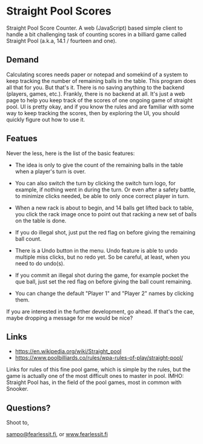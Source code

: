# Straight Pool Scores

Straight Pool Score Counter. A web (JavaScript) based simple client to handle a bit challenging task
of counting scores in a billiard game called Straight Pool (a.k.a, 14.1 / fourteen and one).

## Demand
Calculating scores needs paper or notepad and somekind of a system to keep tracking the number of
remaining balls in the table. This program does all that for you. But that's it. There is no saving
anything to the backend (players, games, etc.). Frankly, there is no backend at all. It's just a web page
to help you keep track of the scores of one ongoing game of straight pool. UI is pretty okay, and if you
know the rules and are familiar with some way to keep tracking the scores, then by exploring the UI, you
should quickly figure out how to use it.

## Featues
Never the less, here is the list of the basic features:

- The idea is only to give the count of the remaining balls in the table when a player's turn is over.

- You can also switch the turn by clicking the switch turn logo, for example, if nothing went in during
the turn. Or even after a safety battle, to minimize clicks needed, be able to only once correct player
in turn.

- When a new rack is about to begin, and 14 balls get lifted back to table, you click the rack image once
to point out that racking a new set of balls on the table is done.

- If you do illegal shot, just put the red flag on before giving the remaining ball count. 

- There is a Undo button in the menu. Undo feature is able to undo multiple miss clicks, but no redo yet.
So be careful, at least, when you need to do undo(s).

- If you commit an illegal shot during the game, for example pocket the que ball, just set the red flag
on before giving the ball count remaining.

- You can change the default "Player 1" and "Player 2" names by clicking them.


If you are interested in the further development, go ahead. If that's the cae, maybe dropping a message
for me would be nice?

## Links
- https://en.wikipedia.org/wiki/Straight_pool
- https://www.poolbilliards.co/rules/wpa-rules-of-play/straight-pool/

Links for rules of this fine pool game, which is simple by the rules, but the game is actually one of the
most difficult ones to master in pool. IMHO: Straight Pool has, in the field of the pool games, most in
common with Snooker.

## Questions?
Shoot to,

sampo@fearlessit.fi, or www.fearlessit.fi
